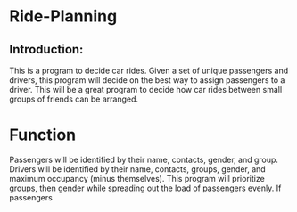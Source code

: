 # Ride-Planning

## Introduction: 

This is a program to decide car rides. Given a set of unique passengers and drivers, this program will decide on the best way to assign 
passengers to a driver. This will be a great program to decide how car rides between small groups of friends can be arranged. 

# Function
Passengers will be identified by their name, contacts, gender, and group. Drivers will be identified by their name, contacts, groups, gender, and maximum occupancy (minus themselves). This program will prioritize groups, then gender while spreading out the load of passengers evenly. If passengers



